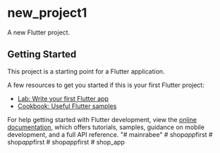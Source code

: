 # new_project1

A new Flutter project.

## Getting Started

This project is a starting point for a Flutter application.

A few resources to get you started if this is your first Flutter project:

- [Lab: Write your first Flutter app](https://docs.flutter.dev/get-started/codelab)
- [Cookbook: Useful Flutter samples](https://docs.flutter.dev/cookbook)

For help getting started with Flutter development, view the
[online documentation](https://docs.flutter.dev/), which offers tutorials,
samples, guidance on mobile development, and a full API reference.
"# mainrabee" 
#   s h o p _ a p p _ f i r s t  
 #   s h o p _ a p p _ f i r s t  
 #   s h o p _ a p p _ f i r s t  
 #   s h o p _ a p p  
 